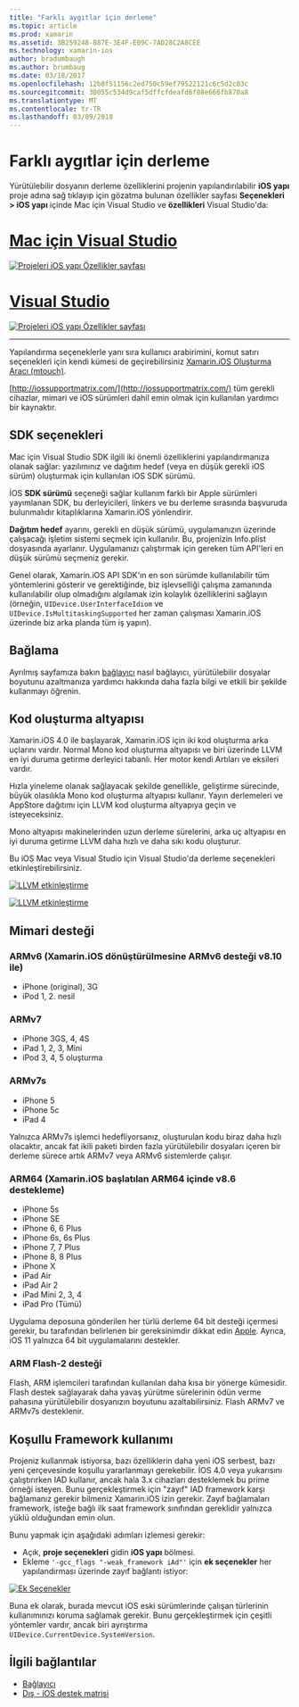 ```yaml
---
title: "Farklı aygıtlar için derleme"
ms.topic: article
ms.prod: xamarin
ms.assetid: 3B259248-887E-3E4F-E09C-7AD28C2A8CEE
ms.technology: xamarin-ios
author: bradumbaugh
ms.author: brumbaug
ms.date: 03/18/2017
ms.openlocfilehash: 12b8f51156c2ed750c59ef79522121c6c5d2c03c
ms.sourcegitcommit: 30055c534d9caf5dffcfdeafd6f08e666fb870a8
ms.translationtype: MT
ms.contentlocale: tr-TR
ms.lasthandoff: 03/09/2018
---
```

# <a name="compiling-for-different-devices"></a>Farklı aygıtlar için derleme

Yürütülebilir dosyanın derleme özelliklerini projenin yapılandırılabilir **iOS yapı** proje adına sağ tıklayıp için gözatma bulunan özellikler sayfası **Seçenekleri > iOS yapı** içinde Mac için Visual Studio ve **özellikleri** Visual Studio'da:

# <a name="visual-studio-for-mactabvsmac"></a>[Mac için Visual Studio](#tab/vsmac)


[![](compiling-for-different-devices-images/image1.png "Projeleri iOS yapı Özellikler sayfası")](compiling-for-different-devices-images/image1.png#lightbox) 

# <a name="visual-studiotabvswin"></a>[Visual Studio](#tab/vswin)

[![](compiling-for-different-devices-images/image1a.png "Projeleri iOS yapı Özellikler sayfası")](compiling-for-different-devices-images/image1a.png#lightbox)

-----

Yapılandırma seçeneklerle yanı sıra kullanıcı arabirimini, komut satırı seçenekleri için kendi kümesi de geçirebilirsiniz [Xamarin.iOS Oluşturma Aracı (mtouch)](~/ios/deploy-test/mtouch.md).

[http://iossupportmatrix.com/](http://iossupportmatrix.com/) tüm gerekli cihazlar, mimari ve iOS sürümleri dahil emin olmak için kullanılan yardımcı bir kaynaktır.

 <a name="SDK_Options" />


## <a name="sdk-options"></a>SDK seçenekleri

Mac için Visual Studio SDK ilgili iki önemli özelliklerini yapılandırmanıza olanak sağlar: yazılımınız ve dağıtım hedef (veya en düşük gerekli iOS sürüm) oluşturmak için kullanılan iOS SDK sürümü.

İOS **SDK sürümü** seçeneği sağlar kullanım farklı bir Apple sürümleri yayımlanan SDK, bu derleyicileri, linkers ve bu derleme sırasında başvuruda bulunmalıdır kitaplıklarına Xamarin.iOS yönlendirir. 

**Dağıtım hedef** ayarını, gerekli en düşük sürümü, uygulamanızın üzerinde çalışacağı işletim sistemi seçmek için kullanılır. Bu, projenizin Info.plist dosyasında ayarlanır. Uygulamanızı çalıştırmak için gereken tüm API'leri en düşük sürümü seçmeniz gerekir.

Genel olarak, Xamarin.iOS API SDK'ın en son sürümde kullanılabilir tüm yöntemlerini gösterir ve gerektiğinde, biz işlevselliği çalışma zamanında kullanılabilir olup olmadığını algılamak izin kolaylık özelliklerini sağlayın (örneğin, `UIDevice.UserInterfaceIdiom` ve `UIDevice.IsMultitaskingSupported` her zaman çalışması Xamarin.iOS üzerinde biz arka planda tüm iş yapın).

 <a name="Linking" />


## <a name="linking"></a>Bağlama

Ayrılmış sayfamıza bakın [bağlayıcı](~/ios/deploy-test/linker.md) nasıl bağlayıcı, yürütülebilir dosyalar boyutunu azaltmanıza yardımcı hakkında daha fazla bilgi ve etkili bir şekilde kullanmayı öğrenin.

 <a name="Code_Generation_Engine" />


## <a name="code-generation-engine"></a>Kod oluşturma altyapısı

Xamarin.iOS 4.0 ile başlayarak, Xamarin.iOS için iki kod oluşturma arka uçlarını vardır. Normal Mono kod oluşturma altyapısı ve biri üzerinde LLVM en iyi duruma getirme derleyici tabanlı. Her motor kendi Artıları ve eksileri vardır.

Hızla yineleme olanak sağlayacak şekilde genellikle, geliştirme sürecinde, büyük olasılıkla Mono kod oluşturma altyapısı kullanır. Yayın derlemeleri ve AppStore dağıtımı için LLVM kod oluşturma altyapıya geçin ve isteyeceksiniz.

Mono altyapısı makinelerinden uzun derleme sürelerini, arka uç altyapısı en iyi duruma getirme LLVM daha hızlı ve daha sıkı kodu oluşturur.

Bu iOS Mac veya Visual Studio için Visual Studio'da derleme seçenekleri etkinleştirebilirsiniz.

[![](compiling-for-different-devices-images/image2.png "LLVM etkinleştirme")](compiling-for-different-devices-images/image2.png#lightbox)

[![](compiling-for-different-devices-images/image2a.png "LLVM etkinleştirme")](compiling-for-different-devices-images/image2a.png#lightbox)

 <a name="ARMV7_and_ARMV7s_support" />


## <a name="architecture-support"></a>Mimari desteği

<a name="armv6-discontinued" />

### <a name="armv6-xamarinios-discontinued-support-for-armv6-with-v810"></a>ARMv6 (Xamarin.iOS dönüştürülmesine ARMv6 desteği v8.10 ile)

- iPhone (original), 3G
- iPod 1, 2. nesil

### <a name="armv7"></a>ARMv7

- iPhone 3GS, 4, 4S
- iPad 1, 2, 3, Mini
- iPod 3, 4, 5 oluşturma

### <a name="armv7s"></a>ARMv7s

- iPhone 5
- iPhone 5c
- iPad 4

Yalnızca ARMv7s işlemci hedefliyorsanız, oluşturulan kodu biraz daha hızlı olacaktır, ancak fat ikili paketi birden fazla yürütülebilir dosyaları içeren bir derleme sürece artık ARMv7 veya ARMv6 sistemlerde çalışır.

### <a name="arm64-xamarinios-started-supporting-arm64-in-v86"></a>ARM64 (Xamarin.iOS başlatılan ARM64 içinde v8.6 destekleme)

- iPhone 5s
- iPhone SE
- iPhone 6, 6 Plus
- iPhone 6s, 6s Plus
- iPhone 7, 7 Plus
- iPhone 8, 8 Plus
- iPhone X
- iPad Air
- iPad Air 2
- iPad Mini 2, 3, 4
- iPad Pro (Tümü)

Uygulama deposuna gönderilen her türlü derleme 64 bit desteği içermesi gerekir, bu tarafından belirlenen bir gereksinimdir dikkat edin [Apple](https://developer.apple.com/news/?id=12172014b). Ayrıca, iOS 11 yalnızca 64 bit uygulamalarını destekler.

 <a name="ARM_Thumb_Support" />


### <a name="arm-thumb-2-support"></a>ARM Flash-2 desteği

Flash, ARM işlemcileri tarafından kullanılan daha kısa bir yönerge kümesidir. Flash destek sağlayarak daha yavaş yürütme sürelerinin ödün verme pahasına yürütülebilir dosyanızın boyutunu azaltabilirsiniz. Flash ARMv7 ve ARMv7s desteklenir.

 <a name="Conditional_framwork_useage" />


## <a name="conditional-framework-usage"></a>Koşullu Framework kullanımı

Projeniz kullanmak istiyorsa, bazı özelliklerin daha yeni iOS serbest, bazı yeni çerçevesinde koşullu yararlanmayı gerekebilir. İOS 4.0 veya yukarısını çalıştırırken IAD kullanır, ancak hala 3.x cihazları desteklemek bu prime örneği isteyen. Bunu gerçekleştirmek için "zayıf" IAD framework karşı bağlamanız gerekir bilmeniz Xamarin.iOS izin gerekir. Zayıf bağlamaları framework, isteğe bağlı ilk saat framework sınıfından gereklidir yalnızca yüklü olduğundan emin olun.

Bunu yapmak için aşağıdaki adımları izlemesi gerekir:

-  Açık, **proje seçenekleri** gidin **iOS yapı** bölmesi.
-  Ekleme `'-gcc_flags "-weak_framework iAd"'` için **ek seçenekler** her yapılandırması üzerinde zayıf bağlantı istiyor:


[![](compiling-for-different-devices-images/image3.png "Ek Seçenekler")](compiling-for-different-devices-images/image3.png#lightbox)


Buna ek olarak, burada mevcut iOS eski sürümlerinde çalışan türlerinin kullanımınızı koruma sağlamak gerekir. Bunu gerçekleştirmek için çeşitli yöntemler vardır, ancak biri ayrıştırma `UIDevice.CurrentDevice.SystemVersion`.



## <a name="related-links"></a>İlgili bağlantılar

- [Bağlayıcı](~/ios/deploy-test/linker.md)
- [Dış - iOS destek matrisi](http://iossupportmatrix.com/)
